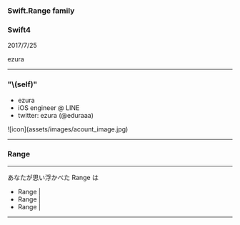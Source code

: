 ### Swift.Range family
### Swift4
2017/7/25  

ezura

---

### "\\(self)"
* ezura
* iOS engineer @ LINE
* twitter: ezura (@eduraaa)

<div>![icon](assets/images/acount_image.jpg)</div>

---

### Range

---

あなたが思い浮かべた Range は
* Range |
* Range |
* Range |

---


